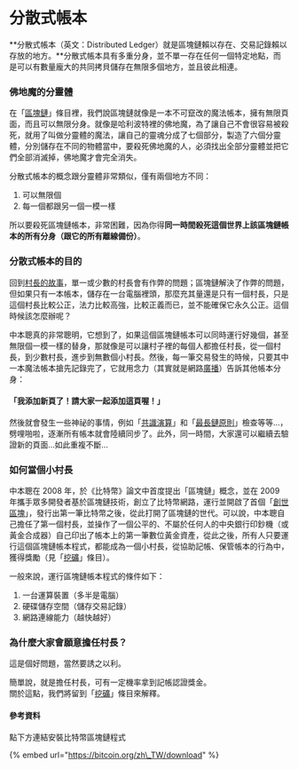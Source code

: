 # 分散式帳本

**分散式帳本（英文：Distributed Ledger）就是區塊鏈賴以存在、交易記錄賴以存放的地方。**分散式帳本具有多重分身，並不單一存在任何一個特定地點，而是可以有數量龐大的共同拷貝儲存在無限多個地方，並且彼此相連。

### 佛地魔的分靈體

在「[區塊鏈](chain.md)」條目裡，我們說區塊鏈就像是一本不可竄改的魔法帳本，擁有無限頁面，而且可以無限分身。就像是哈利波特裡的佛地魔，為了讓自己不會很容易被殺死，就用了叫做分靈體的魔法，讓自己的靈魂分成了七個部分，製造了六個分靈體，分別儲存在不同的物體當中，要殺死佛地魔的人，必須找出全部分靈體並把它們全部消滅掉，佛地魔才會完全消失。

分散式帳本的概念跟分靈體非常類似，僅有兩個地方不同：

1. 可以無限個
2. 每一個都跟另一個一模一樣

所以要殺死區塊鏈帳本，非常困難，因為你得**同一時間殺死這個世界上該區塊鏈帳本的所有分身（跟它的所有離線備份）**。

### 分散式帳本的目的

回到[村長的故事](zhong-xin-hua-ben.md#cun-le)，單一或少數的村長會有作弊的問題；區塊鏈解決了作弊的問題，但如果只有一本帳本，儲存在一台電腦裡頭，那麼充其量還是只有一個村長，只是這個村長比較公正，法力比較高強，比較正義而已，並不能確保它永久公正。這個時候該怎麼辦呢？

中本聰真的非常聰明，它想到了，如果這個區塊鏈帳本可以同時運行好幾個，甚至無限個一模一樣的替身，那就像是可以讓村子裡的每個人都擔任村長，從一個村長，到少數村長，進步到無數個小村長。然後，每一筆交易發生的時候，只要其中一本魔法帳本搶先記錄完了，它就用念力（其實就是網路[廣播](wa/bo/)）告訴其他帳本分身：

#### 「我添加新頁了！請大家一起添加這頁喔！」

然後就會發生一些神祕的事情，例如「[共識演算](consensus/)」和「[最長鏈原則](wa/bo/zui-yuan.md)」檢查等等…，劈哩啪啦，逐漸所有帳本就會陸續同步了。此外，同一時間，大家還可以繼續去驗證新的頁面…如此重複不斷…

### 如何當個小村長

中本聰在 2008 年，於《比特幣》論文中首度提出「區塊鏈」概念，並在 2009 年攜手眾多開發者基於區塊鏈技術，創立了比特幣網路，運行並開啟了首個「[創世區塊](blockchain-dev/public-chain/genesis-block.md)」，發行出第一筆比特幣之後，從此打開了區塊鏈的世代。可以說，中本聰自己擔任了第一個村長，並操作了一個公平的、不屬於任何人的中央銀行印鈔機（或黃金合成器）自己印出了帳本上的第一筆數位黃金資產，從此之後，所有人只要運行這個區塊鏈帳本程式，都能成為一個小村長，從協助記帳、保管帳本的行為中，獲得獎勵（見「[挖礦](wa/)」條目）。

一般來說，運行區塊鏈帳本程式的條件如下：

1. 一台運算裝置（多半是電腦）
2. 硬碟儲存空間（儲存交易記錄）
3. 網路連線能力（越快越好）

### 為什麼大家會願意擔任村長？

這是個好問題，當然要誘之以利。

簡單說，就是擔任村長，可有一定機率拿到記帳認證獎金。  
關於這點，我們將留到「[挖礦](wa/)」條目來解釋。

#### 參考資料

點下方連結安裝比特幣區塊鏈程式

{% embed url="https://bitcoin.org/zh\_TW/download" %}


